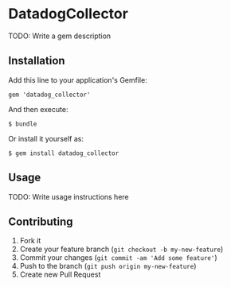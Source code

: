 # DatadogCollector

TODO: Write a gem description

## Installation

Add this line to your application's Gemfile:

    gem 'datadog_collector'

And then execute:

    $ bundle

Or install it yourself as:

    $ gem install datadog_collector

## Usage

TODO: Write usage instructions here

## Contributing

1. Fork it
2. Create your feature branch (`git checkout -b my-new-feature`)
3. Commit your changes (`git commit -am 'Add some feature'`)
4. Push to the branch (`git push origin my-new-feature`)
5. Create new Pull Request
